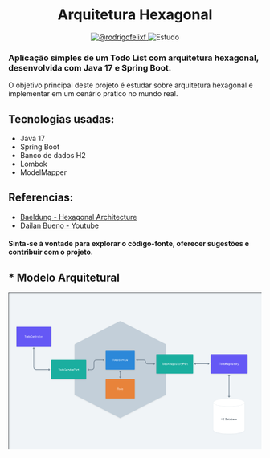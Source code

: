 

<h1 align="center">
  Arquitetura Hexagonal
</h1>

<p align="center">
 <a href="https://www.linkedin.com/in/rodrigofelixf/" target="_blank">
    <img src="https://img.shields.io/static/v1?label=Linkedin&message=@rodrigofelixf&color=8257E5&labelColor=000000" alt="@rodrigofelixf" />
</a>
 <img src="https://img.shields.io/static/v1?label=Tipo&message=Estudo&color=8257E5&labelColor=000000" alt="Estudo" />
</p>

### Aplicação simples de um Todo List com arquitetura hexagonal, desenvolvida com Java 17 e Spring Boot. 
O objetivo principal deste projeto é estudar sobre arquitetura hexagonal e implementar em um cenário prático no mundo real.

## Tecnologias usadas:
* Java 17
* Spring Boot 
* Banco de dados H2
* Lombok
* ModelMapper

## Referencias:
* [Baeldung - Hexagonal Architecture](https://www.baeldung.com/hexagonal-architecture-ddd-spring)
* [Dailan Bueno - Youtube](https://www.youtube.com/watch?v=9T7Oswnx_IM)


#### Sinta-se à vontade para explorar o código-fonte, oferecer sugestões e contribuir com o projeto.


## * Modelo Arquitetural

 <img src="img/Arch-hexa-TodoList.png" alt="Estudo" />